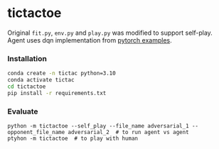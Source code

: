 # tictactoe
Original `fit.py`, `env.py` and `play.py` was modified to support self-play.  
Agent uses dqn implementation from [pytorch examples](https://pytorch.org/tutorials/intermediate/reinforcement_q_learning.html).

### Installation 

```bash
conda create -n tictac python=3.10
conda activate tictac
cd tictactoe
pip install -r requirements.txt
```


### Evaluate

```
python -m tictactoe --self_play --file_name adversarial_1 --opponent_file_name adversarial_2  # to run agent vs agent
ptyhon -m tictactoe  # to play with human
```